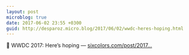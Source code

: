 ```yaml
---
layout: post
microblog: true
date: 2017-06-02 23:55 +0300
guid: http://desparoz.micro.blog/2017/06/02/wwdc-heres-hoping.html
---
```

🔗 WWDC 2017: Here’s hoping — [sixcolors.com/post/2017...](https://sixcolors.com/post/2017/06/wwdc-2017-heres-hoping/)
